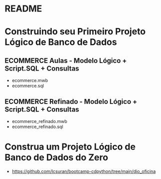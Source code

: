 # README

# Construindo seu Primeiro Projeto Lógico de Banco de Dados

## ECOMMERCE Aulas - Modelo Lógico + Script.SQL + Consultas 

* ecommerce.mwb
* ecommerce.sql

## ECOMMERCE Refinado - Modelo Lógico + Script.SQL + Consultas 

* ecommerce_refinado.mwb
* ecommerce_refinado.sql

# Construa um Projeto Lógico de Banco de Dados do Zero

* https://github.com/Icsuran/bootcamp-cdpython/tree/main/dio_oficina
